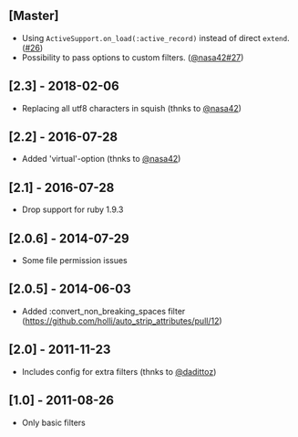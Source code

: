 ## [Master]

  - Using `ActiveSupport.on_load(:active_record)` instead of direct `extend`. ([#26](https://github.com/holli/auto_strip_attributes/commit/02431f07fcd880baaa352fc3e5a47d07c6d3935d))
  - Possibility to pass options to custom filters. ([@nasa42#27](https://github.com/holli/auto_strip_attributes/pull/27))

## [2.3] - 2018-02-06

  - Replacing all utf8 characters in squish (thnks to [@nasa42](https://github.com/holli/auto_strip_attributes/pull/24))

## [2.2] - 2016-07-28

  - Added 'virtual'-option (thnks to [@nasa42](https://github.com/holli/auto_strip_attributes/pull/23))

## [2.1] - 2016-07-28

  - Drop support for ruby 1.9.3

## [2.0.6] - 2014-07-29

  - Some file permission issues

## [2.0.5] - 2014-06-03

  - Added :convert_non_breaking_spaces filter (https://github.com/holli/auto_strip_attributes/pull/12)

## [2.0] - 2011-11-23

  - Includes config for extra filters (thnks to [@dadittoz](https://github.com/holli/auto_strip_attributes/issues/1))

## [1.0] - 2011-08-26

  - Only basic filters
